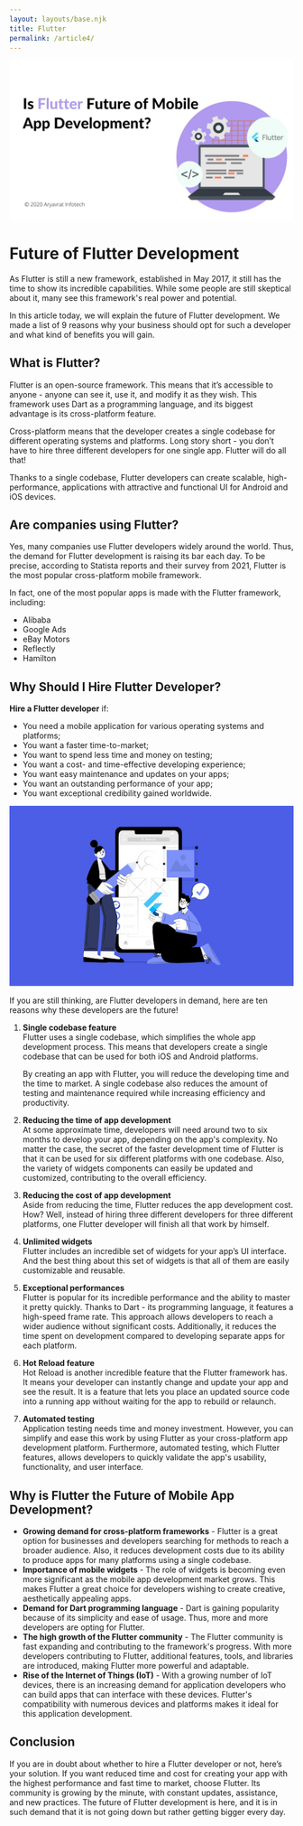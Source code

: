 ```yaml
---
layout: layouts/base.njk
title: Flutter
permalink: /article4/
---
```


<div class="image-container">
    <img src="../assets/images/article4.jpg" alt="Intro" title="Intro">
</div>

# Future of Flutter Development 

As Flutter is still a new framework, established in May 2017, it still has the time to show its incredible capabilities.
While some people are still skeptical about it, many see this framework's real power and potential.

In this article today, we will explain the future of Flutter development. We made a list of 9 reasons why your business 
should opt for such a developer and what kind of benefits you will gain.

## What is Flutter?
Flutter is an open-source framework. This means that it’s accessible to anyone - anyone can see it, use it, and modify 
it as they wish. This framework uses Dart as a programming language, and its biggest advantage is its cross-platform 
feature.

Cross-platform means that the developer creates a single codebase for different operating systems and platforms. Long 
story short - you don’t have to hire three different developers for one single app. Flutter will do all that!

Thanks to a single codebase, Flutter developers can create scalable, high-performance, applications with attractive and 
functional UI for Android and iOS devices.

## Are companies using Flutter?
Yes, many companies use Flutter developers widely around the world. Thus, the demand for Flutter development is raising 
its bar each day. To be precise, according to Statista reports and their survey from 2021, Flutter is the most popular 
cross-platform mobile framework.

In fact, one of the most popular apps is made with the Flutter framework, including:

* Alibaba
* Google Ads
* eBay Motors
* Reflectly
* Hamilton

## Why Should I Hire Flutter Developer?
**Hire a Flutter developer** if:
* You need a mobile application for various operating systems and platforms;
* You want a faster time-to-market;
* You want to spend less time and money on testing;
* You want a cost- and time-effective developing experience;
* You want easy maintenance and updates on your apps;
* You want an outstanding performance of your app;
* You want exceptional credibility gained worldwide.

<div class="image-container">
    <img src="../assets/images/article4-1.jpg" alt="Intro" title="Intro">
</div>

If you are still thinking, are Flutter developers in demand, here are ten reasons why these developers are the future!

1. **Single codebase feature**<br>
   Flutter uses a single codebase, which simplifies the whole app development process. This means that developers create
   a single codebase that can be used for both iOS and Android platforms.

   By creating an app with Flutter, you will reduce the developing time and the time to market. A single codebase also 
   reduces the amount of testing and maintenance required while increasing efficiency and productivity.
2. **Reducing the time of app development**<br>
   At some approximate time, developers will need around two to six months to develop your app, depending on the app's 
   complexity. No matter the case, the secret of the faster development time of Flutter is that it can be used for six 
   different platforms with one codebase. Also, the variety of widgets components can easily be updated and customized, 
   contributing to the overall efficiency.
3. **Reducing the cost of app development**<br>
   Aside from reducing the time, Flutter reduces the app development cost. How? Well, instead of hiring three different 
   developers for three different platforms, one Flutter developer will finish all that work by himself.
4. **Unlimited widgets**<br>
   Flutter includes an incredible set of widgets for your app’s UI interface. And the best thing about this set of 
   widgets is that all of them are easily customizable and reusable.
5. **Exceptional performances**<br>
   Flutter is popular for its incredible performance and the ability to master it pretty quickly. Thanks to Dart - its 
   programming language, it features a high-speed frame rate.
   This approach allows developers to reach a wider audience without significant costs. Additionally, it reduces the 
   time spent on development compared to developing separate apps for each platform.
6. **Hot Reload feature**<br>
   Hot Reload is another incredible feature that the Flutter framework has. It means your developer can instantly change
   and update your app and see the result. It is a feature that lets you place an updated source code into a running app
   without waiting for the app to rebuild or relaunch.
7. **Automated testing**<br>
   Application testing needs time and money investment. However, you can simplify and ease this work by using Flutter as 
   your cross-platform app development platform. Furthermore, automated testing, which Flutter features, allows developers 
   to quickly validate the app's usability, functionality, and user interface.

## Why is Flutter the Future of Mobile App Development?

* **Growing demand for cross-platform frameworks** - Flutter is a great option for businesses and developers searching 
  for methods to reach a broader audience. Also, it reduces development costs due to its ability to produce apps for many 
  platforms using a single codebase.
* **Importance of mobile widgets** - The role of widgets is becoming even more significant as the mobile app development 
  market grows. This makes Flutter a great choice for developers wishing to create creative, aesthetically appealing apps.
* **Demand for Dart programming language** - Dart is gaining popularity because of its simplicity and ease of usage. 
   Thus, more and more developers are opting for Flutter.
* **The high growth of the Flutter community** - The Flutter community is fast expanding and contributing to the 
  framework's progress. With more developers contributing to Flutter, additional features, tools, and libraries are 
  introduced, making Flutter more powerful and adaptable.
* **Rise of the Internet of Things (IoT)** - With a growing number of IoT devices, there is an increasing demand for 
  application developers who can build apps that can interface with these devices. Flutter's compatibility with numerous 
  devices and platforms makes it ideal for this application development.

## Conclusion
If you are in doubt about whether to hire a Flutter developer or not, here’s your solution. If you want reduced time and 
cost for creating your app with the highest performance and fast time to market, choose Flutter.
Its community is growing by the minute, with constant updates, assistance, and new practices. The future of Flutter 
development is here, and it is in such demand that it is not going down but rather getting bigger every day.  